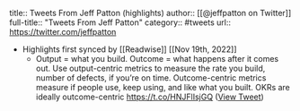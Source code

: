 title:: Tweets From Jeff Patton (highlights)
author:: [[@jeffpatton on Twitter]]
full-title:: "Tweets From Jeff Patton"
category:: #tweets
url:: https://twitter.com/jeffpatton

- Highlights first synced by [[Readwise]] [[Nov 19th, 2022]]
	- Output = what you build. Outcome = what happens after it comes out. Use output-centric metrics to measure the rate you build, number of defects, if you’re on time. Outcome-centric metrics measure if people use, keep using, and like what you built. OKRs are ideally outcome-centric https://t.co/HNJFlIsjGQ ([View Tweet](https://twitter.com/jeffpatton/status/973125151549161472))